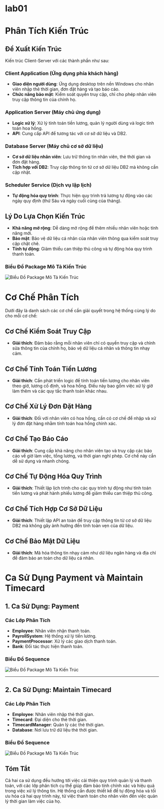 # lab01

# Phân Tích Kiến Trúc

## Đề Xuất Kiến Trúc

Kiến trúc Client-Server với các thành phần như sau:

### Client Application (Ứng dụng phía khách hàng)

- **Giao diện người dùng**: Ứng dụng desktop trên nền Windows cho nhân viên nhập thẻ thời gian, đơn đặt hàng và tạo báo cáo.
- **Chức năng bảo mật**: Kiểm soát quyền truy cập, chỉ cho phép nhân viên truy cập thông tin của chính họ.

### Application Server (Máy chủ ứng dụng)

- **Logic xử lý**: Xử lý tính toán tiền lương, quản lý người dùng và logic tính toán hoa hồng.
- **API**: Cung cấp API để tương tác với cơ sở dữ liệu và DB2.

### Database Server (Máy chủ cơ sở dữ liệu)

- **Cơ sở dữ liệu nhân viên**: Lưu trữ thông tin nhân viên, thẻ thời gian và đơn đặt hàng.
- **Tích hợp với DB2**: Truy cập thông tin từ cơ sở dữ liệu DB2 mà không cần cập nhật.

### Scheduler Service (Dịch vụ lập lịch)

- **Tự động hóa quy trình**: Thực hiện quy trình trả lương tự động vào các ngày quy định (thứ Sáu và ngày cuối cùng của tháng).

## Lý Do Lựa Chọn Kiến Trúc

- **Khả năng mở rộng**: Dễ dàng mở rộng để thêm nhiều nhân viên hoặc tính năng mới.
- **Bảo mật**: Bảo vệ dữ liệu cá nhân của nhân viên thông qua kiểm soát truy cập chặt chẽ.
- **Tính tự động**: Giảm thiểu can thiệp thủ công và tự động hóa quy trình thanh toán.

### Biểu Đồ Package Mô Tả Kiến Trúc

![Biểu Đồ Package Mô Tả Kiến Trúc](https://www.planttext.com/api/plantuml/png/R55BRiCW4DrpYb7ssVG0LUmu2wGkB4LUHLbCoJH1nM01ZXH5ELaMFLAlK3wnGwiYWPWFxpDytxzMpgFrOwyO6r1yuf5WiLQIj8Tg69GKwANH2xWo26lNERB0jIVxWOBsW0uwNfGg8SWvM1ljhL6fdbFiLX0KoB0bUoOx4zIZapf2l9cZ50aWtNArQdd6RFalm0OzlgEZlsYRVb3cGWHJGtezPPiwTpNroqDbAeVm7yrRSQB3g8B7o245pIGjNe9N1TNeJPzCPOrp674w3ilbwpICnvXY9hjBP-u8ri9EzqBeb7gAAvuycTYAz27-vWy0003__mC0)
# Cơ Chế Phân Tích

Dưới đây là danh sách các cơ chế cần giải quyết trong hệ thống cùng lý do cho mỗi cơ chế:

## Cơ Chế Kiểm Soát Truy Cập

- **Giải thích**: Đảm bảo rằng mỗi nhân viên chỉ có quyền truy cập và chỉnh sửa thông tin của chính họ, bảo vệ dữ liệu cá nhân và thông tin nhạy cảm.

## Cơ Chế Tính Toán Tiền Lương

- **Giải thích**: Cần phát triển logic để tính toán tiền lương cho nhân viên theo giờ, lương cố định, và hoa hồng. Điều này bao gồm việc xử lý giờ làm thêm và các quy tắc thanh toán khác nhau.

## Cơ Chế Xử Lý Đơn Đặt Hàng

- **Giải thích**: Đối với nhân viên có hoa hồng, cần có cơ chế để nhập và xử lý đơn đặt hàng nhằm tính toán hoa hồng chính xác.

## Cơ Chế Tạo Báo Cáo

- **Giải thích**: Cung cấp khả năng cho nhân viên tạo và truy cập các báo cáo về giờ làm việc, tổng lương, và thời gian nghỉ phép. Cơ chế này cần dễ sử dụng và nhanh chóng.

## Cơ Chế Tự Động Hóa Quy Trình

- **Giải thích**: Thiết lập lịch trình cho các quy trình tự động như tính toán tiền lương và phát hành phiếu lương để giảm thiểu can thiệp thủ công.

## Cơ Chế Tích Hợp Cơ Sở Dữ Liệu

- **Giải thích**: Thiết lập API an toàn để truy cập thông tin từ cơ sở dữ liệu DB2 mà không gây ảnh hưởng đến tính toàn vẹn của dữ liệu.

## Cơ Chế Bảo Mật Dữ Liệu

- **Giải thích**: Mã hóa thông tin nhạy cảm như dữ liệu ngân hàng và địa chỉ để đảm bảo an toàn cho dữ liệu cá nhân.

# Ca Sử Dụng Payment và Maintain Timecard

## 1. Ca Sử Dụng: Payment

### Các Lớp Phân Tích

- **Employee**: Nhân viên nhận thanh toán.
- **PayrollSystem**: Hệ thống xử lý tiền lương.
- **PaymentProcessor**: Xử lý các giao dịch thanh toán.
- **Bank**: Đối tác thực hiện thanh toán.

### Biểu Đồ Sequence

![Biểu Đồ Package Mô Tả Kiến Trúc](https://www.planttext.com/api/plantuml/png/V53B3S8m3Brd2Y_00ZcW2iGLLLGC4BMkLE749NOEcQq7Hc855AbKBGYkx-Vt_9mUbQYBcZmPS_8ZSKQ4tHvgboCJDLaKlOKBtXEA5jXZKBEXPtqXwiWjYd2qS7JK9dAAQzD6Ktm75suMPcXH5lH7AeT-YFvlvaVtwzYjMa2ZJfDyBtYljt1c7Vgyd30LXguyw0K00F__0m00)

---

## 2. Ca Sử Dụng: Maintain Timecard

### Các Lớp Phân Tích

- **Employee**: Nhân viên nhập thẻ thời gian.
- **Timecard**: Đại diện cho thẻ thời gian.
- **TimecardManager**: Quản lý các thẻ thời gian.
- **Database**: Nơi lưu trữ dữ liệu thẻ thời gian.

### Biểu Đồ Sequence

![Biểu Đồ Package Mô Tả Kiến Trúc](https://www.planttext.com/api/plantuml/png/UhzxlqDnIM9HIMbk3XUNQsv1JdvbQgg2hfr2I6PkQd9YKOflObvYUcgHbO9hNabg4LoO2qqUMOkLWdDHQc99Abm0fBUe4fiMbyIInAJ4ubGhXU34CeG6BfWuLfSuv-UbPHRbWhLWCnJc3Ii5l_oIpBHAXU3IvEJKuc8kBeVKl1IGJm40003__mC0)
## Tóm Tắt

Cả hai ca sử dụng đều hướng tới việc cải thiện quy trình quản lý và thanh toán, với các lớp phân tích cụ thể giúp đảm bảo tính chính xác và hiệu quả trong việc xử lý thông tin. Hệ thống cần được thiết kế để tự động hóa và tối ưu hóa cả hai quy trình này, từ việc thanh toán cho nhân viên đến việc quản lý thời gian làm việc của họ.



